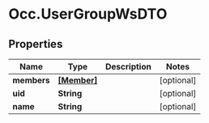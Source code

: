 # Occ.UserGroupWsDTO

## Properties
Name | Type | Description | Notes
------------ | ------------- | ------------- | -------------
**members** | [**[Member]**](Member.md) |  | [optional] 
**uid** | **String** |  | [optional] 
**name** | **String** |  | [optional] 


